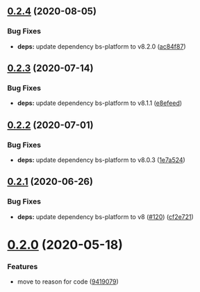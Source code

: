## [0.2.4](https://github.com/believer/track-duration/compare/v0.2.3...v0.2.4) (2020-08-05)


### Bug Fixes

* **deps:** update dependency bs-platform to v8.2.0 ([ac84f87](https://github.com/believer/track-duration/commit/ac84f87b02b52280e3cc8aa691654ac8d046c2fc))

## [0.2.3](https://github.com/believer/track-duration/compare/v0.2.2...v0.2.3) (2020-07-14)


### Bug Fixes

* **deps:** update dependency bs-platform to v8.1.1 ([e8efeed](https://github.com/believer/track-duration/commit/e8efeed5c69f06b753c29985d422e417425a77a0))

## [0.2.2](https://github.com/believer/track-duration/compare/v0.2.1...v0.2.2) (2020-07-01)


### Bug Fixes

* **deps:** update dependency bs-platform to v8.0.3 ([1e7a524](https://github.com/believer/track-duration/commit/1e7a524f63b83f58853f93b38bf1ff4193eaf420))

## [0.2.1](https://github.com/believer/track-duration/compare/v0.2.0...v0.2.1) (2020-06-26)


### Bug Fixes

* **deps:** update dependency bs-platform to v8 ([#120](https://github.com/believer/track-duration/issues/120)) ([cf2e721](https://github.com/believer/track-duration/commit/cf2e721ece92ae5e090b5f05375035b4e0076894))

# [0.2.0](https://github.com/believer/track-duration/compare/v0.1.1...v0.2.0) (2020-05-18)


### Features

* move to reason for code ([9419079](https://github.com/believer/track-duration/commit/94190799eaf6a2f321793b1b925adc215ff7a42d))
